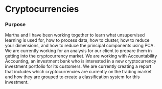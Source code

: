 # Cryptocurrencies

### Purpose
Martha and I have been working together to learn what unsupervised learning is used for, how to process data, how to cluster, how to reduce your dimensions, and how to reduce the principal components using PCA. We are currently working for an analysis for our client to prepare them in getting into the cryptocurrency market. We are working with Accountability Accounting, an investment bank who is interested in a new cryptocurrency investment portfolio for its customers. We are currently creating a report that includes which cryptocurrencies are currently on the trading market and how they are grouped to create a classification system for this investment. 